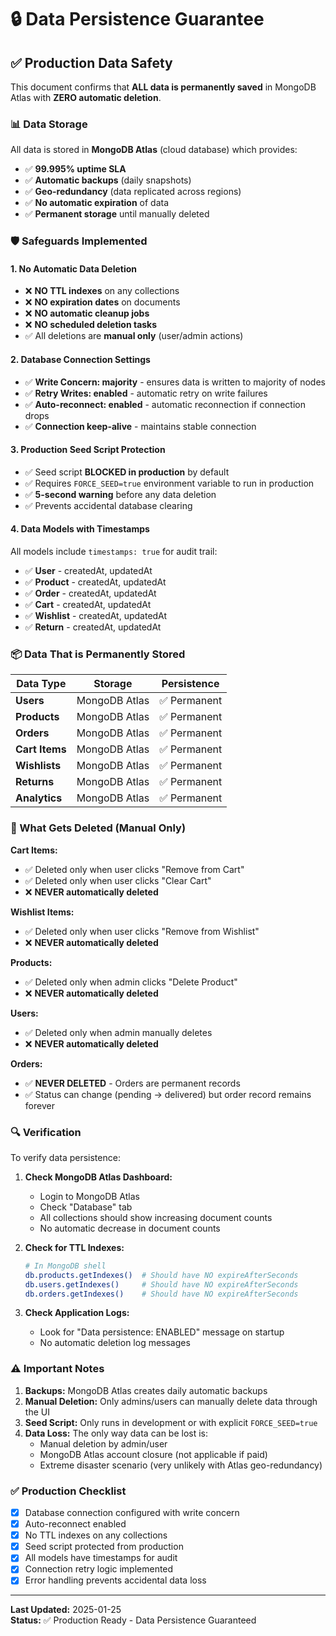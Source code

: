 # 🔒 Data Persistence Guarantee

## ✅ Production Data Safety

This document confirms that **ALL data is permanently saved** in MongoDB Atlas with **ZERO automatic deletion**.

### 📊 Data Storage

All data is stored in **MongoDB Atlas** (cloud database) which provides:
- ✅ **99.995% uptime SLA**
- ✅ **Automatic backups** (daily snapshots)
- ✅ **Geo-redundancy** (data replicated across regions)
- ✅ **No automatic expiration** of data
- ✅ **Permanent storage** until manually deleted

### 🛡️ Safeguards Implemented

#### 1. **No Automatic Data Deletion**
- ❌ **NO TTL indexes** on any collections
- ❌ **NO expiration dates** on documents
- ❌ **NO automatic cleanup jobs**
- ❌ **NO scheduled deletion tasks**
- ✅ All deletions are **manual only** (user/admin actions)

#### 2. **Database Connection Settings**
- ✅ **Write Concern: majority** - ensures data is written to majority of nodes
- ✅ **Retry Writes: enabled** - automatic retry on write failures
- ✅ **Auto-reconnect: enabled** - automatic reconnection if connection drops
- ✅ **Connection keep-alive** - maintains stable connection

#### 3. **Production Seed Script Protection**
- ✅ Seed script **BLOCKED in production** by default
- ✅ Requires `FORCE_SEED=true` environment variable to run in production
- ✅ **5-second warning** before any data deletion
- ✅ Prevents accidental database clearing

#### 4. **Data Models with Timestamps**
All models include `timestamps: true` for audit trail:
- ✅ **User** - createdAt, updatedAt
- ✅ **Product** - createdAt, updatedAt
- ✅ **Order** - createdAt, updatedAt
- ✅ **Cart** - createdAt, updatedAt
- ✅ **Wishlist** - createdAt, updatedAt
- ✅ **Return** - createdAt, updatedAt

### 📦 Data That is Permanently Stored

| Data Type | Storage | Persistence |
|-----------|---------|-------------|
| **Users** | MongoDB Atlas | ✅ Permanent |
| **Products** | MongoDB Atlas | ✅ Permanent |
| **Orders** | MongoDB Atlas | ✅ Permanent |
| **Cart Items** | MongoDB Atlas | ✅ Permanent |
| **Wishlists** | MongoDB Atlas | ✅ Permanent |
| **Returns** | MongoDB Atlas | ✅ Permanent |
| **Analytics** | MongoDB Atlas | ✅ Permanent |

### 🚫 What Gets Deleted (Manual Only)

**Cart Items:**
- ✅ Deleted only when user clicks "Remove from Cart"
- ✅ Deleted only when user clicks "Clear Cart"
- ❌ **NEVER automatically deleted**

**Wishlist Items:**
- ✅ Deleted only when user clicks "Remove from Wishlist"
- ❌ **NEVER automatically deleted**

**Products:**
- ✅ Deleted only when admin clicks "Delete Product"
- ❌ **NEVER automatically deleted**

**Users:**
- ✅ Deleted only when admin manually deletes
- ❌ **NEVER automatically deleted**

**Orders:**
- ✅ **NEVER DELETED** - Orders are permanent records
- ✅ Status can change (pending → delivered) but order record remains forever

### 🔍 Verification

To verify data persistence:

1. **Check MongoDB Atlas Dashboard:**
   - Login to MongoDB Atlas
   - Check "Database" tab
   - All collections should show increasing document counts
   - No automatic decrease in document counts

2. **Check for TTL Indexes:**
   ```bash
   # In MongoDB shell
   db.products.getIndexes()  # Should have NO expireAfterSeconds
   db.users.getIndexes()     # Should have NO expireAfterSeconds
   db.orders.getIndexes()    # Should have NO expireAfterSeconds
   ```

3. **Check Application Logs:**
   - Look for "Data persistence: ENABLED" message on startup
   - No automatic deletion log messages

### ⚠️ Important Notes

1. **Backups:** MongoDB Atlas creates daily automatic backups
2. **Manual Deletion:** Only admins/users can manually delete data through the UI
3. **Seed Script:** Only runs in development or with explicit `FORCE_SEED=true`
4. **Data Loss:** The only way data can be lost is:
   - Manual deletion by admin/user
   - MongoDB Atlas account closure (not applicable if paid)
   - Extreme disaster scenario (very unlikely with Atlas geo-redundancy)

### ✅ Production Checklist

- [x] Database connection configured with write concern
- [x] Auto-reconnect enabled
- [x] No TTL indexes on any collections
- [x] Seed script protected from production
- [x] All models have timestamps for audit
- [x] Connection retry logic implemented
- [x] Error handling prevents accidental data loss

---

**Last Updated:** 2025-01-25  
**Status:** ✅ Production Ready - Data Persistence Guaranteed

